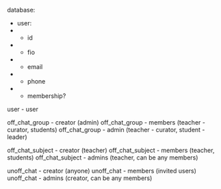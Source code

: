database:

- user:
- - id
- - fio
- - email
- - phone
- - membership?

user - user

off_chat_group - creator (admin)
off_chat_group - members (teacher - curator, students)
off_chat_group - admin (teacher - curator, student - leader)

off_chat_subject - creator (teacher)
off_chat_subject - members (teacher, students)
off_chat_subject - admins (teacher, can be any members)

unoff_chat - creator (anyone)
unoff_chat - members (invited users)
unoff_chat - admins (creator, can be any members)

